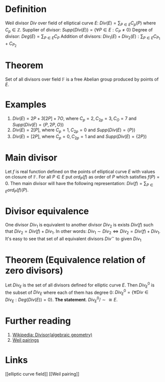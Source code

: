 # Definition
Weil divisor $Div$ over field of elliptical curve $E$: $Div(E) = \sum_{P \in E} C_{p}(P)$ where $C_{p} \in \mathbb Z$.
Supplier of divisor: $Supp(Div(E)) = \{ \forall P \in E: C_{P} \neq 0 \}$
Degree of divisor: $Deg(E) = \sum_{P \in E} C_{P}$
Addition of divisors: $Div_{1}(E) + Div_{2}(E): \sum_{P \in E} C_{P_{1}} + C_{P_{2}}$
# Theorem
Set of all divisors over field $\mathbb F$ is a free Abelian group produced by points of $E$.
# Examples
1. $Div(E) = 2P + 3[2P] + 7O$, where $C_{p} = 2, C_{2p} = 3, C_{O} = 7$ and $Supp(Div(E) = \{ P, 2P, O \})$
2. $Div(E) = 2[P]$, where $C_p = 1, C_{2p} = 0$ and $Supp(Div(E) = \{ P \})$
3. $Div(E) = [2P]$, where $C_p = 0, C_{2p} = 1$ and and $Supp(Div(E) = \{ 2P \})$
# Main divisor
Let $f$ is real function defined on the points of elliptical curve $E$ with values on closure of $\mathbb F$.
For all $P \in E$ put $ord_{P}(f)$ as order of $P$ which satisfies $f(P) = 0$.
Then main divisor will have the following representation: $Div(f) = \sum_{P \in E} ord_{P}(f)(P)$.
# Divisor equivalence
One divisor $Div_1$ is equivalent to another divisor $Div_2$  is exists $Div(f)$ such that $Div_{2} = Div(f) + Div_1$. In other words: $Div_{1} \sim Div_2 \Longleftrightarrow Div_2 = Div(f) + Div_1$.
It's easy to see that set of all equivalent divisors $Div^{\sim}$ to given $Div_1$ 
# Theorem (Equivalence relation of zero divisors)
Let $Div_{E}$ is the set of all divisors defined for elliptic curve $E$. Then $Div_{E}^{0}$ is the subset of $Div_{E}$ where each of them has degree 0: $Div^0_{E} = \{ \forall Div \in Div_{E} : Deg(Div(E)) = 0 \}$. 
**The statement**. $Div^{0}_{E}/{\sim} \cong E$. 
# Further reading
1. [Wikipedia: Divisor(algebraic geometry)](https://en.wikipedia.org/wiki/Divisor_(algebraic_geometry))
2. [Weil pairings](https://www.youtube.com/watch?v=qFGFT41GXVw&list=PLhCN8H4P5Lvh9YH6Yv8X4w8Y-WIUYOqgp&index=20)
# Links
[[elliptic curve field]]
[[Weil pairing]]